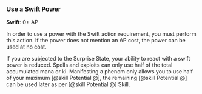 ### Use a Swift Power
**Swift**: 0+ AP

In order to use a power with the Swift action requirement, you must perform this action. If the power does not mention an AP cost, the power can be used at no cost.

If you are subjected to the Surprise State, your ability to react with a swift power is reduced. Spells and exploits can only use half of the total accumulated mana or ki. Manifesting a phenom only allows you to use half of your maximum [@skill Potential @], the remaining [@skill Potential @] can be used later as per [@skill Potential @] Skill.